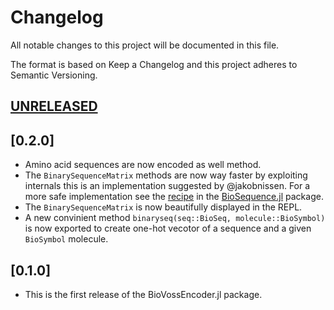 # Changelog

All notable changes to this project will be documented in this file.

The format is based on Keep a Changelog and this project adheres to Semantic Versioning.

## [UNRELEASED](https://github.com/camilogarciabotero/BioVossEncoder.jl/compare/v0.2.0...main)

## [0.2.0]

- Amino acid sequences are now encoded as well method.
- The `BinarySequenceMatrix` methods are now way faster by exploiting internals this is an implementation suggested by @jakobnissen. For a more safe implementation see the [recipe](https://biojulia.dev/BioSequences.jl/dev/recipes/) in the [BioSequence.jl](https://biojulia.dev/BioSequences.jl/dev/recipes/) package.
- The `BinarySequenceMatrix` is now beautifully displayed in the REPL.
- A new convinient method `binaryseq(seq::BioSeq, molecule::BioSymbol)` is now exported to create one-hot vecotor of a sequence and a given `BioSymbol` molecule.

## [0.1.0]

- This is the first release of the BioVossEncoder.jl package.